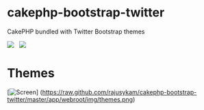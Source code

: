 cakephp-bootstrap-twitter
=========================

CakePHP bundled with Twitter Bootstrap themes

<img src="http://cakephp.org/img/cake-logo.png" /> &nbsp;
<img src="http://upload.wikimedia.org/wikipedia/en/thumb/e/e8/Twitter_Boostrap_logo.svg/150px-Twitter_Boostrap_logo.svg.png
" />

Themes
=========================

[![Screen](https://raw.github.com/rajusykam/cakephp-bootstrap-twitter/master/app/webroot/img/themes.png)]
(https://raw.github.com/rajusykam/cakephp-bootstrap-twitter/master/app/webroot/img/themes.png)
